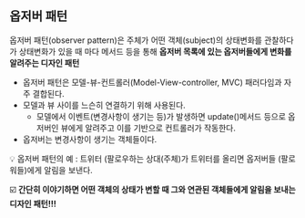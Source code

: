 ## 옵저버 패턴
옵저버 패턴(observer pattern)은 주체가 어떤 객체(subject)의 상태변화를 관찰하다가 상태변화가 있을 때 마다 메서드 등을 통해 **옵저버 목록에 있는 옵저버들에게 변화를 알려주는 디자인 패턴**

- 옵저버 패턴은 모델-뷰-컨트롤러(Model-View-controller, MVC) 패러다임과 자주 결합된다.
- 모델과 뷰 사이를 느슨히 연결하기 위해 사용된다.
    - 모델에서 이벤트(변경사항이 생기는 등)가 발생하면 update()메서드 등으로 옵저버인 뷰에게 알려주고 이를 기반으로 컨트롤러가 작동한다.
- 옵저버는 변경사항이 생기는 객체들이다.

<aside>
💡 옵저버 패턴의 예 : 트위터 (팔로우하는 상대(주체)가 트위터를 올리면 옵저버들 (팔로워들)에게 알림을 보낸다.

</aside>

☑️ **간단히 이야기하면 어떤 객체의 상태가 변할 때 그와 연관된 객체들에게 알림을 보내는 디자인 패턴!!!**
